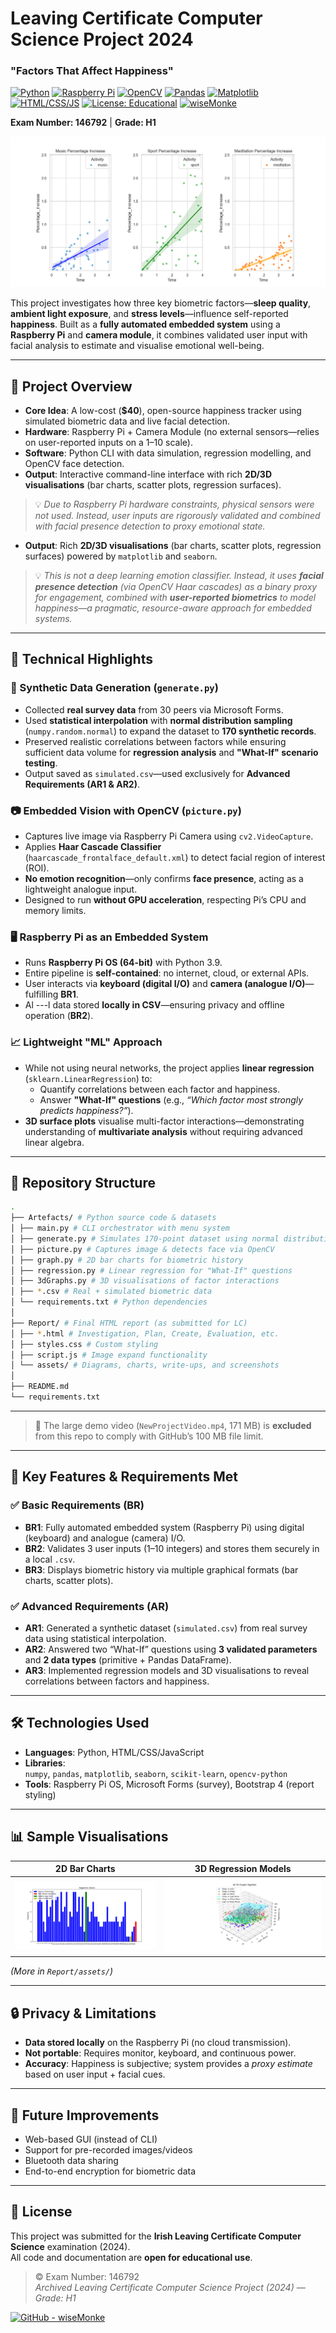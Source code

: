  # Leaving Certificate Computer Science Project 2024  
### **"Factors That Affect Happiness"**  
[![Python](https://img.shields.io/badge/Python-3.8%2B-blue?logo=python)]()
[![Raspberry Pi](https://img.shields.io/badge/Platform-Raspberry%20Pi-red?logo=raspberrypi)]()
[![OpenCV](https://img.shields.io/badge/Computer%20Vision-OpenCV-green?logo=opencv)]()
[![Pandas](https://img.shields.io/badge/Data%20Analysis-Pandas-orange?logo=pandas)]()
[![Matplotlib](https://img.shields.io/badge/Visualization-Matplotlib-purple?logo=matplotlib)]()
[![HTML/CSS/JS](https://img.shields.io/badge/Frontend-HTML%2FCSS%2FJS-black?logo=html5)]()
[![License: Educational](https://img.shields.io/badge/License-Educational-lightgrey  )]()
[![wiseMonke](https://img.shields.io/badge/GitHub-wiseMonke-black?logo=github)](https://github.com/wiseMonke  )

**Exam Number: 146792** | **Grade: H1**

![Project Banner](Report/assets/Activity_3Factor.png)

This project investigates how three key biometric factors—**sleep quality**, **ambient light exposure**, and **stress levels**—influence self-reported **happiness**. Built as a **fully automated embedded system** using a **Raspberry Pi** and **camera module**, it combines validated user input with facial analysis to estimate and visualise emotional well-being.

---

## 🎯 Project Overview

- **Core Idea**: A low-cost (**$40**), open-source happiness tracker using simulated biometric data and live facial detection.
- **Hardware**: Raspberry Pi + Camera Module (no external sensors—relies on user-reported inputs on a 1–10 scale).
- **Software**: Python CLI with data simulation, regression modelling, and OpenCV face detection.
- **Output**: Interactive command-line interface with rich **2D/3D visualisations** (bar charts, scatter plots, regression surfaces).

> 💡 *Due to Raspberry Pi hardware constraints, physical sensors were not used. Instead, user inputs are rigorously validated and combined with facial presence detection to proxy emotional state.*


- **Output**: Rich **2D/3D visualisations** (bar charts, scatter plots, regression surfaces) powered by `matplotlib` and `seaborn`.

> 💡 *This is not a deep learning emotion classifier. Instead, it uses **facial presence detection** (via OpenCV Haar cascades) as a binary proxy for engagement, combined with **user-reported biometrics** to model happiness—a pragmatic, resource-aware approach for embedded systems.*

---

## 🔬 Technical Highlights

### 🧪 Synthetic Data Generation (`generate.py`)
- Collected **real survey data** from 30 peers via Microsoft Forms.
- Used **statistical interpolation** with **normal distribution sampling** (`numpy.random.normal`) to expand the dataset to **170 synthetic records**.
- Preserved realistic correlations between factors while ensuring sufficient data volume for **regression analysis** and **"What-If" scenario testing**.
- Output saved as `simulated.csv`—used exclusively for **Advanced Requirements (AR1 & AR2)**.

### 📷 Embedded Vision with OpenCV (`picture.py`)
- Captures live image via Raspberry Pi Camera using `cv2.VideoCapture`.
- Applies **Haar Cascade Classifier** (`haarcascade_frontalface_default.xml`) to detect facial region of interest (ROI).
- **No emotion recognition**—only confirms **face presence**, acting as a lightweight analogue input.
- Designed to run **without GPU acceleration**, respecting Pi’s CPU and memory limits.

### 🖥️ Raspberry Pi as an Embedded System
- Runs **Raspberry Pi OS (64-bit)** with Python 3.9.
- Entire pipeline is **self-contained**: no internet, cloud, or external APIs.
- User interacts via **keyboard (digital I/O)** and **camera (analogue I/O)**—fulfilling **BR1**.
- Al
---l data stored **locally in CSV**—ensuring privacy and offline operation (**BR2**).

### 📈 Lightweight "ML" Approach
- While not using neural networks, the project applies **linear regression** (`sklearn.LinearRegression`) to:
  - Quantify correlations between each factor and happiness.
  - Answer **"What-If" questions** (e.g., *“Which factor most strongly predicts happiness?”*).
- **3D surface plots** visualise multi-factor interactions—demonstrating understanding of **multivariate analysis** without requiring advanced linear algebra.

---

## 📁 Repository Structure

```bash
.
├── Artefacts/ # Python source code & datasets
│ ├── main.py # CLI orchestrator with menu system
│ ├── generate.py # Simulates 170-point dataset using normal distribution
│ ├── picture.py # Captures image & detects face via OpenCV
│ ├── graph.py # 2D bar charts for biometric history
│ ├── regression.py # Linear regression for "What-If" questions
│ ├── 3dGraphs.py # 3D visualisations of factor interactions
│ ├── *.csv # Real + simulated biometric data
│ └── requirements.txt # Python dependencies
│
├── Report/ # Final HTML report (as submitted for LC)
│ ├── *.html # Investigation, Plan, Create, Evaluation, etc.
│ ├── styles.css # Custom styling
│ ├── script.js # Image expand functionality
│ └── assets/ # Diagrams, charts, write-ups, and screenshots
│
├── README.md
└── requirements.txt
```

---

> 🚫 The large demo video (`NewProjectVideo.mp4`, 171 MB) is **excluded** from this repo to comply with GitHub’s 100 MB file limit.

---

## 🧪 Key Features & Requirements Met

### ✅ **Basic Requirements (BR)**
- **BR1**: Fully automated embedded system (Raspberry Pi) using digital (keyboard) and analogue (camera) I/O.
- **BR2**: Validates 3 user inputs (1–10 integers) and stores them securely in a local `.csv`.
- **BR3**: Displays biometric history via multiple graphical formats (bar charts, scatter plots).

### ✅ **Advanced Requirements (AR)**
- **AR1**: Generated a synthetic dataset (`simulated.csv`) from real survey data using statistical interpolation.
- **AR2**: Answered two “What-If” questions using **3 validated parameters** and **2 data types** (primitive + Pandas DataFrame).
- **AR3**: Implemented regression models and 3D visualisations to reveal correlations between factors and happiness.

---

## 🛠️ Technologies Used

- **Languages**: Python, HTML/CSS/JavaScript
- **Libraries**:  
  `numpy`, `pandas`, `matplotlib`, `seaborn`, `scikit-learn`, `opencv-python`
- **Tools**: Raspberry Pi OS, Microsoft Forms (survey), Bootstrap 4 (report styling)

---

## 📊 Sample Visualisations

| 2D Bar Charts | 3D Regression Models |
|---------------|----------------------|
| ![Bar Charts](Report/assets/Happiness_Bar_Chart.png) | ![3D Graph](Report/assets/3D_3Factors.png) |

*(More in `Report/assets/`)*

---

## 🔒 Privacy & Limitations

- **Data stored locally** on the Raspberry Pi (no cloud transmission).
- **Not portable**: Requires monitor, keyboard, and continuous power.
- **Accuracy**: Happiness is subjective; system provides a *proxy estimate* based on user input + facial cues.

---

## 🌟 Future Improvements

- Web-based GUI (instead of CLI)
- Support for pre-recorded images/videos
- Bluetooth data sharing
- End-to-end encryption for biometric data

---

## 📜 License

This project was submitted for the **Irish Leaving Certificate Computer Science** examination (2024).  
All code and documentation are **open for educational use**.

> © Exam Number: 146792  
> *Archived Leaving Certificate Computer Science Project (2024) — Grade: H1*

[![GitHub - wiseMonke](https://img.shields.io/badge/GitHub-wiseMonke-black?logo=github)](https://github.com/wiseMonke)
